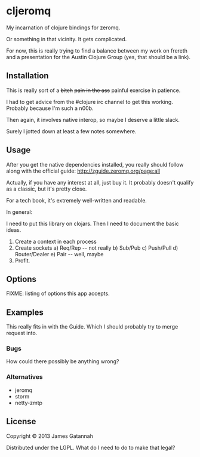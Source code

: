 # cljeromq

My incarnation of clojure bindings for zeromq.

Or something in that vicinity. It gets complicated.

For now, this is really trying to find a balance between
my work on frereth and a presentation for the Austin
Clojure Group (yes, that should be a link).

## Installation

This is really sort of a <s>bitch</s> <s>pain in the ass</s>
painful exercise in patience.

I had to get advice from the #clojure irc channel to get
this working. Probably because I'm such a n00b.

Then again, it involves native interop, so maybe I deserve
a little slack.

Surely I jotted down at least a few notes somewhere.

## Usage

After you get the native dependencies installed, you
really should follow along with the official guide:
http://zguide.zeromq.org/page:all

Actually, if you have any interest at all, just buy it.
It probably doesn't qualify as a classic, but it's pretty
close.

For a tech book, it's extremely well-written and readable.

In general:

I need to put this library on clojars. Then I need to document
the basic ideas.

1) Create a context in each process
2) Create sockets
  a) Req/Rep -- not really
  b) Sub/Pub
  c) Push/Pull
  d) Router/Dealer
  e) Pair -- well, maybe
3) Profit.


## Options

FIXME: listing of options this app accepts.

## Examples

This really fits in with the Guide. Which I should probably try
to merge request into.

### Bugs

How could there possibly be anything wrong?

### Alternatives

* jeromq
* storm
* netty-zmtp

## License

Copyright © 2013 James Gatannah

Distributed under the LGPL. What do I need to do to make that
legal?
